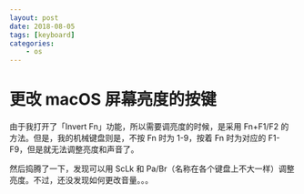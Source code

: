 ```yaml
---
layout: post
date: 2018-08-05
tags: [keyboard]
categories:
    - os 
---
```


# 更改 macOS 屏幕亮度的按键

由于我打开了「Invert Fn」功能，所以需要调亮度的时候，是采用 Fn+F1/F2 的方法。但是，我的机械键盘则是，不按 Fn 时为 1-9，按着 Fn 时为对应的 F1-F9，但是就无法调整亮度和声音了。

然后捣腾了一下，发现可以用 ScLk 和 Pa/Br（名称在各个键盘上不大一样）调整亮度。不过，还没发现如何更改音量。。。
